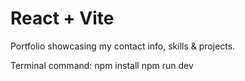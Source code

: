 # React + Vite

Portfolio showcasing my contact info, skills & projects.

Terminal command:
npm install
npm run dev

